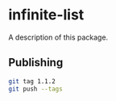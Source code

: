 # infinite-list

A description of this package.

## Publishing

```bash
git tag 1.1.2
git push --tags
```
